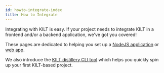 ```yaml
---
id: howto-integrate-index
title: How to Integrate
---
```


Integrating with KILT is easy.
If your project needs to integrate KILT in a frontend and/or a backend application, we've got you covered!

These pages are dedicated to helping you set up a [NodeJS application](./01_nodejs.md) or [web app](./02_browser.md).

We also introduce the [KILT distillery CLI tool](./03_distillery.md) which helps you quickly spin up your first KILT-based project.
